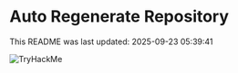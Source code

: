 # Auto Regenerate Repository

This README was last updated: 2025-09-23 05:39:41

 ![TryHackMe](https://tryhackme.com/badge/533634)